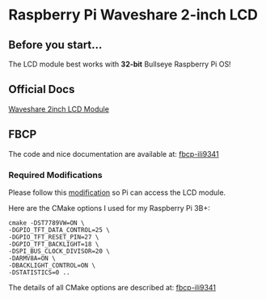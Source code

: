 # Raspberry Pi Waveshare 2-inch LCD

## Before you start...
The LCD module best works with **32-bit** Bullseye Raspberry Pi OS!

## Official Docs
[Waveshare 2inch LCD Module](https://www.waveshare.com/wiki/2inch_LCD_Module#FBCP_Porting)

## FBCP
The code and nice documentation are available at:
[fbcp-ili9341](https://github.com/juj/fbcp-ili9341)

### Required Modifications

Please follow this [modification](https://github.com/juj/fbcp-ili9341/issues/248#issuecomment-982675699) so Pi can access the LCD module.

Here are the CMake options I used for my Raspberry Pi 3B+:
```
cmake -DST7789VW=ON \
-DGPIO_TFT_DATA_CONTROL=25 \
-DGPIO_TFT_RESET_PIN=27 \
-DGPIO_TFT_BACKLIGHT=18 \
-DSPI_BUS_CLOCK_DIVISOR=20 \
-DARMV8A=ON \
-DBACKLIGHT_CONTROL=ON \
-DSTATISTICS=0 ..
```

The details of all CMake options are described at: [fbcp-ili9341](https://github.com/juj/fbcp-ili9341)
